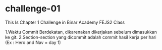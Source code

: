 # challenge-01
This Is Chapter 1 Challenge in Binar Academy FEJS2 Class

1.Waktu Commit Berdekatan, dikarenakan dikerjakan sebelum dimasukkan ke git.
2.Section-section yang dicommit adalah commit hasil kerja per hari (Ex : Hero and Nav = day 1)
